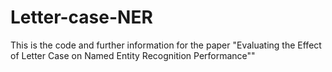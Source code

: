 # Letter-case-NER
This is the code and further information for the paper "Evaluating the Effect of Letter Case on Named Entity Recognition Performance""
